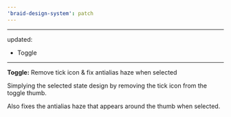 ```yaml
---
'braid-design-system': patch
---
```


---
updated:
  - Toggle
---

**Toggle:** Remove tick icon & fix antialias haze when selected

Simplying the selected state design by removing the tick icon from the toggle thumb.

Also fixes the antialias haze that appears around the thumb when selected.
